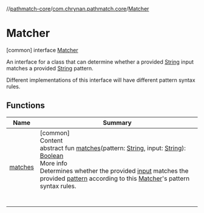 //[pathmatch-core](../../../index.md)/[com.chrynan.pathmatch.core](../index.md)/[Matcher](index.md)



# Matcher  
 [common] interface [Matcher](index.md)

An interface for a class that can determine whether a provided [String](https://kotlinlang.org/api/latest/jvm/stdlib/kotlin/-string/index.html) input matches a provided [String](https://kotlinlang.org/api/latest/jvm/stdlib/kotlin/-string/index.html) pattern.



Different implementations of this interface will have different pattern syntax rules.

   


## Functions  
  
|  Name |  Summary | 
|---|---|
| <a name="com.chrynan.pathmatch.core/Matcher/matches/#kotlin.String#kotlin.String/PointingToDeclaration/"></a>[matches](matches.md)| <a name="com.chrynan.pathmatch.core/Matcher/matches/#kotlin.String#kotlin.String/PointingToDeclaration/"></a>[common]  <br>Content  <br>abstract fun [matches](matches.md)(pattern: [String](https://kotlinlang.org/api/latest/jvm/stdlib/kotlin/-string/index.html), input: [String](https://kotlinlang.org/api/latest/jvm/stdlib/kotlin/-string/index.html)): [Boolean](https://kotlinlang.org/api/latest/jvm/stdlib/kotlin/-boolean/index.html)  <br>More info  <br>Determines whether the provided [input](matches.md) matches the provided [pattern](matches.md) according to this [Matcher](index.md)'s pattern syntax rules.  <br><br><br>|

